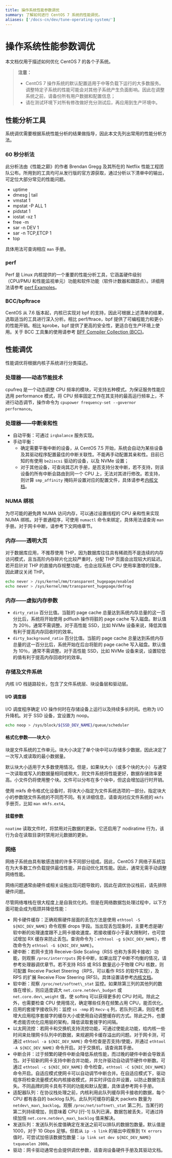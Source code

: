 ```yaml
---
title: 操作系统性能参数调优
summary: 了解如何进行 CentOS 7 系统的性能调优。
aliases: ['/docs-cn/dev/tune-operating-system/']
---
```


# 操作系统性能参数调优

本文档仅用于描述如何优化 CentOS 7 的各个子系统。

> **注意：**
>
> + CentOS 7 操作系统的默认配置适用于中等负载下运行的大多数服务。调整特定子系统的性能可能会对其他子系统产生负面影响。因此在调整系统之前，请备份所有用户数据和配置信息；
> + 请在测试环境下对所有修改做好充分测试后，再应用到生产环境中。

## 性能分析工具

系统调优需要根据系统性能分析的结果做指导，因此本文先列出常用的性能分析方法。

### 60 秒分析法

此分析法由《性能之巅》的作者 Brendan Gregg 及其所在的 Netflix 性能工程团队公布。所用到的工具均可从发行版的官方源获取，通过分析以下清单中的输出，可定位大部分常见的性能问题。

+ uptime
+ dmesg | tail
+ vmstat 1
+ mpstat -P ALL 1
+ pidstat 1
+ iostat -xz 1
+ free -m
+ sar -n DEV 1
+ sar -n TCP,ETCP 1
+ top

具体用法可查询相应 `man` 手册。

### perf

Perf 是 Linux 内核提供的一个重要的性能分析工具，它涵盖硬件级别（CPU/PMU 和性能监视单元）功能和软件功能（软件计数器和跟踪点）。详细用法请参考 [perf Examples](http://www.brendangregg.com/perf.html#Background)。

### BCC/bpftrace

CentOS 从 7.6 版本起，内核已实现对 bpf 的支持，因此可根据上述清单的结果，选取适当的工具进行深入分析。相比 perf/ftrace，bpf 提供了可编程能力和更小的性能开销。相比 kprobe，bpf 提供了更高的安全性，更适合在生产环境上使用。关于 BCC 工具集的使用请参考 [BPF Compiler Collection (BCC)](https://github.com/iovisor/bcc/blob/master/README.md)。

## 性能调优

性能调优将根据内核子系统进行分类描述。

### 处理器——动态节能技术

cpufreq 是一个动态调整 CPU 频率的模块，可支持五种模式。为保证服务性能应选用 performance 模式，将 CPU 频率固定工作在其支持的最高运行频率上，不进行动态调节，操作命令为 `cpupower frequency-set --governor performance`。

### 处理器——中断亲和性

- 自动平衡：可通过 `irqbalance` 服务实现。
- 手动平衡：
    - 确定需要平衡中断的设备，从 CentOS 7.5 开始，系统会自动为某些设备及其驱动程序配置最佳的中断关联性。不能再手动配置其亲和性。目前已知的有使用 `be2iscsi` 驱动的设备，以及 NVMe 设置；
    - 对于其他设备，可查询其芯片手册，是否支持分发中断，若不支持，则该设备的所有中断会路由到同一个 CPU 上，无法对其进行修改。若支持，则计算 `smp_affinity` 掩码并设置对应的配置文件，具体请参考[内核文档](https://www.kernel.org/doc/Documentation/IRQ-affinity.txt)。

### NUMA 绑核

为尽可能的避免跨 NUMA 访问内存，可以通过设置线程的 CPU 亲和性来实现 NUMA 绑核。对于普通程序，可使用 `numactl` 命令来绑定，具体用法请查询 `man` 手册。对于网卡中断，请参考下文网络章节。

### 内存——透明大页

对于数据库应用，不推荐使用 THP，因为数据库往往具有稀疏而不是连续的内存访问模式，且当高阶内存碎片化比较严重时，分配 THP 页面会出现较大的延迟。若开启针对 THP 的直接内存规整功能，也会出现系统 CPU 使用率激增的现象，因此建议关闭 THP。

``` sh
echo never > /sys/kernel/mm/transparent_hugepage/enabled
echo never > /sys/kernel/mm/transparent_hugepage/defrag
```

### 内存——虚拟内存参数

- `dirty_ratio` 百分比值。当脏的 page cache 总量达到系统内存总量的这一百分比后，系统将开始使用 pdflush 操作将脏的 page cache 写入磁盘。默认值为 20％，通常不需调整。对于高性能 SSD，比如 NVMe 设备来说，降低其值有利于提高内存回收时的效率。
- `dirty_background_ratio` 百分比值。当脏的 page cache 总量达到系统内存总量的这一百分比后，系统开始在后台将脏的 page cache 写入磁盘。默认值为 10％，通常不需调整。对于高性能 SSD，比如 NVMe 设备来说，设置较低的值有利于提高内存回收时的效率。

### 存储及文件系统

内核 I/O 栈链路较长，包含了文件系统层、块设备层和驱动层。

#### I/O 调度器

I/O 调度程序确定 I/O 操作何时在存储设备上运行以及持续多长时间。也称为 I/O 升降机。对于 SSD 设备，宜设置为 noop。

```sh
echo noop > /sys/block/${SSD_DEV_NAME}/queue/scheduler
```

#### 格式化参数——块大小

块是文件系统的工作单元。块大小决定了单个块中可以存储多少数据，因此决定了一次写入或读取的最小数据量。

默认块大小适用于大多数使用情况。但是，如果块大小（或多个块的大小）与通常一次读取或写入的数据量相同或稍大，则文件系统将性能更好，数据存储效率更高。小文件仍将使用整个块。文件可以分布在多个块中，但这会增加运行时开销。

使用 mkfs 命令格式化设备时，将块大小指定为文件系统选项的一部分。指定块大小的参数随文件系统的不同而不同。有关详细信息，请查询对应文件系统的 `mkfs` 手册页，比如 `man mkfs.ext4`。

#### 挂载参数

`noatime` 读取文件时，将禁用对元数据的更新。它还启用了 nodiratime 行为，该行为会在读取目录时禁用对元数据的更新。

### 网络

网络子系统由具有敏感连接的许多不同部分组成。因此，CentOS 7 网络子系统旨在为大多数工作负载提供最佳性能，并自动优化其性能。因此，通常无需手动调整网络性能。

网络问题通常由硬件或相关设施出现问题导致的，因此在调优协议栈前，请先排除硬件问题。

尽管网络堆栈在很大程度上是自我优化的。但是在网络数据包处理过程中，以下方面可能会成为瓶颈并降低性能：

- 网卡硬件缓存：正确观察硬件层面的丢包方法是使用 `ethtool -S ${NIC_DEV_NAME}` 命令观察 drops 字段。当出现丢包现象时，主要考虑是硬/软中断的处理速度跟不上网卡接收速度。若接收缓存小于最大限制时，也可尝试增加 RX 缓存来防止丢包。查询命令为：`ethtool -g ${NIC_DEV_NAME}`，修改命令为 `ethtool -G ${NIC_DEV_NAME}`。
- 硬中断：若网卡支持 Receive-Side Scaling（RSS 也称为多网卡接收）功能，则观察 `/proc/interrrputs` 网卡中断，如果出现了中断不均衡的情况，请参考处理器调优章节。若不支持 RSS 或 RSS 数量远小于物理 CPU 核数，则可配置 Receive Packet Steering（RPS，可以看作 RSS 的软件实现），及 RPS 的扩展 Receive Flow Steering (RFS)。具体设置请参考[内核文档](https://www.kernel.org/doc/Documentation/networking/scaling.txt)。
- 软中断：观察 `/proc/net/softnet\_stat` 监控。如果除第三列的其他列的数值在增长，则应适度调大 `net.core.netdev\_budget` 或 `net.core.dev\_weight` 值，使 softirq 可以获得更多的 CPU 时间。除此之外，也需要检查 CPU 使用情况，确定哪些任务在频繁占用 CPU，能否优化。
- 应用的套接字接收队列：监控 `ss -nmp` 的 `Recv-q` 列，若队列已满，则应考虑增大应用程序套接字的缓存大小或使用自动调整缓存的方式。除此之外，也要考虑能否优化应用层的架构，降低读取套接字的间隔。
- 以太网流控：若网卡和交换机支持流控功能，可通过使能此功能，给内核一些时间来处理网卡队列中的数据，来规避网卡缓存溢出的问题。对于网卡测，可通过 `ethtool -a ${NIC_DEV_NAME}` 命令检查是否支持/使能，并通过 `ethtool -A ${NIC_DEV_NAME}` 命令开启。对于交换机，请查询其手册。
- 中断合并：过于频繁的硬件中断会降低系统性能，而过晚的硬件中断会导致丢包。对于较新的网卡支持中断合并功能，并允许驱动自动调节硬件中断数。可通过 `ethtool -c ${NIC_DEV_NAME}` 命令检查，`ethtool -C ${NIC_DEV_NAME}` 命令开启。自适应模式使网卡可以自动调节中断合并。在自适应模式下，驱动程序将检查流量模式和内核接收模式，并实时评估合并设置，以防止数据包丢失。不同品牌的网卡具有不同的功能和默认配置，具体请参考网卡手册。
- 适配器队列：在协议栈处理之前，内核利用此队列缓存网卡接收的数据，每个 CPU 都有各自的 backlog 队列。此队列可缓存的最大 packets 数量为 `netdev\_max\_backlog`。观察 `/proc/net/softnet\_stat` 第二列，当某行的第二列持续增加，则意味着 CPU [行-1] 队列已满，数据包被丢失，可通过持续加倍 `net.core.netdev\_max\_backlog` 值来解决。
- 发送队列：发送队列长度值确定在发送之前可以排队的数据包数量。默认值是 1000，对于 10 Gbps 足够。但若从 `ip -s link` 的输出中观察到 `TX errors` 值时，可尝试加倍该数据包数量：`ip link set dev ${NIC_DEV_NAME} txqueuelen 2000`。
- 驱动：网卡驱动通常也会提供调优参数，请查询设备硬件手册及其驱动文档。
